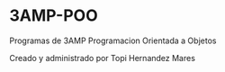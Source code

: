 # 3AMP-POO
Programas de 3AMP Programacion Orientada a Objetos

Creado y administrado por Topi Hernandez Mares
